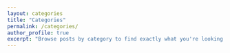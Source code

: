 ```yaml
---
layout: categories
title: "Categories"
permalink: /categories/
author_profile: true
excerpt: "Browse posts by category to find exactly what you're looking for."
---
```

